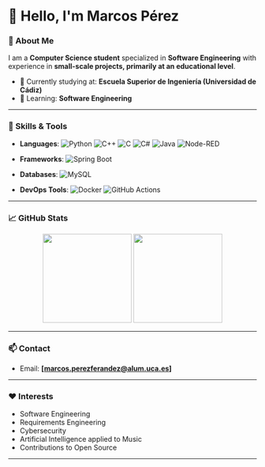 # 👋 Hello, I'm Marcos Pérez

### 🌟 About Me

I am a **Computer Science student** specialized in **Software Engineering** with experience in **small-scale projects, primarily at an educational level**.

- 🔭 Currently studying at: **Escuela Superior de Ingeniería (Universidad de Cádiz)**
- 🌱 Learning: **Software Engineering**
  
---

### 💼 Skills & Tools

- **Languages**: ![Python](https://img.shields.io/badge/Python-3.x-blue.svg?logo=python&longCache=true&style=flat-square) ![C++](https://img.shields.io/badge/C++-11/14/17-blue.svg?logo=c%2B%2B&longCache=true&style=flat-square) ![C](https://img.shields.io/badge/C-ANSI-blue.svg?logo=c&longCache=true&style=flat-square) ![C#](https://img.shields.io/badge/C%23-8.0-blue.svg?logo=c-sharp&longCache=true&style=flat-square) ![Java](https://img.shields.io/badge/Java-8/11-blue.svg?logo=java&longCache=true&style=flat-square) ![Node-RED](https://img.shields.io/badge/Node--RED-flow-orange.svg?logo=nodered&longCache=true&style=flat-square)

- **Frameworks**: ![Spring Boot](https://img.shields.io/badge/Spring%20Boot-2.x-brightgreen?logo=spring-boot&longCache=true&style=flat-square)
  
- **Databases**: ![MySQL](https://img.shields.io/badge/MySQL-5.x-blue?logo=mysql&style=flat-square)

- **DevOps Tools**: ![Docker](https://img.shields.io/badge/Docker-Container-blue?logo=docker&style=flat-square) ![GitHub Actions](https://img.shields.io/badge/GitHub%20Actions-CI/CD-blue?logo=github-actions&style=flat-square)

---

### 📈 GitHub Stats

<p align="center">
  <img height="180em" src="https://github-readme-stats.vercel.app/api?username=mpf-engineer&show_icons=true&hide_border=true&theme=radical&include_all_commits=true" />
  <img height="180em" src="https://github-readme-stats.vercel.app/api/top-langs/?username=mpf-engineer&layout=compact&theme=radical" />
</p>


---

### 📫 Contact

- Email: **[marcos.perezferandez@alum.uca.es]**

---

### ❤️ Interests

- Software Engineering
- Requirements Engineering
- Cybersecurity
- Artificial Intelligence applied to Music
- Contributions to Open Source

---

